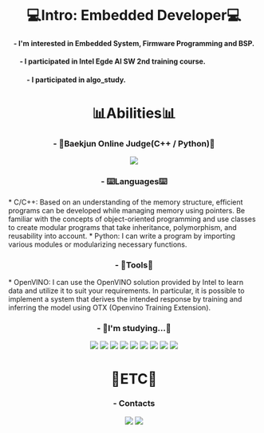 # <div align="center">💻Intro: Embedded Developer💻</div>

<h4 align="center">
 - I'm interested in Embedded System, Firmware Programming and BSP.
</h4>

<h4 align="center">
 - I participated in Intel Egde AI SW 2nd training course.
  &nbsp &nbsp &nbsp &nbsp &nbsp &nbsp &nbsp &nbsp &nbsp &nbsp &nbsp &nbsp &nbsp
</h4>

<h4 align="center">
 - I participated in algo_study.
 &nbsp &nbsp &nbsp &nbsp &nbsp &nbsp &nbsp &nbsp &nbsp &nbsp &nbsp &nbsp &nbsp &nbsp &nbsp &nbsp &nbsp &nbsp &nbsp
 &nbsp &nbsp &nbsp &nbsp &nbsp &nbsp &nbsp &nbsp &nbsp &nbsp &nbsp &nbsp &nbsp &nbsp &nbsp &nbsp
</h4>


# <div align="center">📊Abilities📊</div>

<h3 align="center">- 🧮Baekjun Online Judge(C++ / Python)🧮</h3>
<div align="center"><a href="https://solved.ac/roby238"><img src="http://mazassumnida.wtf/api/generate_badge?boj=roby238"></a></div>

<h3 align="center">- ⌨️Languages⌨️</h3>
  * C/C++: Based on an understanding of the memory structure, efficient programs can be developed while managing memory using pointers.
           Be familiar with the concepts of object-oriented programming and use classes to create modular programs that take inheritance, polymorphism, and reusability into account.
  * Python: I can write a program by importing various modules or modularizing necessary functions.
  
<h3 align="center">- 🔨Tools🔨</h3>
  * OpenVINO: I can use the OpenVINO solution provided by Intel to learn data and utilize it to suit your requirements.
              In particular, it is possible to implement a system that derives the intended response by training and inferring the model using OTX (Openvino Training Extension).
    
<h3 align="center">- 📖I'm studying...📖</h3> 

<div align="center">
  <img src="https://img.shields.io/badge/C-A8B9CC?style=flat&logo=c&logoColor=white"/> 
  <img src="https://img.shields.io/badge/C++-00599C?style=flat&logo=cplusplus&logoColor=white"/> 
  <img src="https://img.shields.io/badge/python-3776AB?style=flat&logo=python&logoColor=white"/> 
  <img src="https://img.shields.io/badge/JS-F7DF1E?style=flat&logo=javascript&logoColor=white"/> 
  <img src="https://img.shields.io/badge/PHP-777BB4?style=flat&logo=php&logoColor=white"/> 
  <img src="https://img.shields.io/badge/MYSQL-4479A1?style=flat&logo=mysql&logoColor=white"/>
  <img src="https://img.shields.io/badge/Linux-FCC624?style=flat&logo=Linux&logoColor=white"/>
  <img src="https://img.shields.io/badge/androidstudio-3DDC84?style=flat&logo=androidstudio&logoColor=white"/>
  <img src="https://img.shields.io/badge/git-F05032?style=flat&logo=git&logoColor=white"/>
</div>

# <div align="center">🙆ETC🙆</div>
<h3 align="center">- Contacts</h3>
<div align="center">
 <a href="https://blog.naver.com/robby238/"><img src="https://img.shields.io/badge/NaverBlog-03C75A?style=flat-square&logo=Naver&logoColor=white&link=https://blog.naver.com/robby238/"></a>
 <a href="mailto:roby238_dev@naver.com"><img src="https://img.shields.io/badge/NaverMail-03C75A?style=flat-square&logo=Naver&logoColor=white&link=mailto:roby238_dev@naver.com"></a>
</div>

